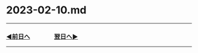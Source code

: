 # 2023-02-10.md
---
### [◀️前日へ](https://github.com/yuasys/chatty-journal/blob/main/2023/02/2023-02-09.md)&emsp;&emsp;&emsp;&emsp;[翌日へ▶️](https://github.com/yuasys/chatty-journal/blob/main/2023/02/2023-02-11.md)

---

